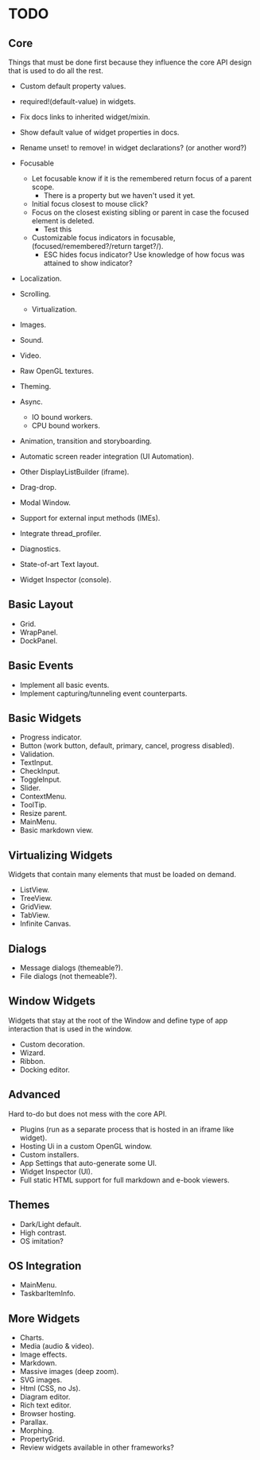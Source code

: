 # TODO

## Core

Things that must be done first because they influence the core API design that is used to do all the rest.

* Custom default property values.
* required!(default-value) in widgets.
* Fix docs links to inherited widget/mixin.
* Show default value of widget properties in docs.
* Rename unset! to remove! in widget declarations? (or another word?)

* Focusable
  * Let focusable know if it is the remembered return focus of a parent scope.
    * There is a property but we haven't used it yet.    
  * Initial focus closest to mouse click?
  * Focus on the closest existing sibling or parent in case the focused element is deleted.
    * Test this
  * Customizable focus indicators in focusable, (focused/remembered?/return target?/).
    * ESC hides focus indicator? Use knowledge of how focus was attained to show indicator?


* Localization.
* Scrolling.
  * Virtualization.
* Images.
* Sound.
* Video.
* Raw OpenGL textures.
* Theming.
* Async.
  * IO bound workers.
  * CPU bound workers.

* Animation, transition and storyboarding.
* Automatic screen reader integration (UI Automation).
* Other DisplayListBuilder (iframe).
* Drag-drop.
* Modal Window.
* Support for external input methods (IMEs).
* Integrate thread_profiler.
* Diagnostics.
* State-of-art Text layout.
* Widget Inspector (console).

## Basic Layout

* Grid.
* WrapPanel.
* DockPanel.

## Basic Events

* Implement all basic events.
* Implement capturing/tunneling event counterparts.

## Basic Widgets

* Progress indicator.
* Button (work button, default, primary, cancel, progress disabled).
* Validation.
* TextInput.
* CheckInput.
* ToggleInput.
* Slider.
* ContextMenu.
* ToolTip.
* Resize parent.
* MainMenu.
* Basic markdown view.

## Virtualizing Widgets

Widgets that contain many elements that must be loaded on demand.

* ListView.
* TreeView.
* GridView.
* TabView.
* Infinite Canvas.

## Dialogs

* Message dialogs (themeable?).
* File dialogs (not themeable?).

## Window Widgets

Widgets that stay at the root of the Window and define type of app interaction that is used in the window.

* Custom decoration.
* Wizard.
* Ribbon.
* Docking editor.

## Advanced

Hard to-do but does not mess with the core API.

* Plugins (run as a separate process that is hosted in an iframe like widget).
* Hosting Ui in a custom OpenGL window.
* Custom installers.
* App Settings that auto-generate some UI.
* Widget Inspector (UI).
* Full static HTML support for full markdown and e-book viewers.

## Themes

* Dark/Light default.
* High contrast.
* OS imitation?

## OS Integration

* MainMenu.
* TaskbarItemInfo.

## More Widgets

* Charts.
* Media (audio & video).
* Image effects.
* Markdown.
* Massive images (deep zoom).
* SVG images.
* Html (CSS, no Js).
* Diagram editor.
* Rich text editor.
* Browser hosting.
* Parallax.
* Morphing.
* PropertyGrid.
* Review widgets available in other frameworks?
